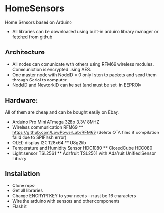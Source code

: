 # HomeSensors
Home Sensors based on Arduino

* All libraries can be downloaded using built-in arduino library manager or fetched from github

## Architecture
* All nodes can comunicate with others using RFM69 wireless modules. Communiction is encrypted using AES.
* One master node with NodeID = 0 only listen to packets and send them through Serial to computer
* NodeID and NewtorkID can be set (and must be set) in EEPROM

## Hardware:
All of them are cheap and can be bought easily on Ebay. 

* Arduino Pro Mini ATmega 328p 3.3V 8MHZ
* Wireless communication RFM69
** https://github.com/LowPowerLab/RFM69 (delete OTA files if compilation faild due to SPIFlash error)
* OLED display I2C 128x64
** U8g2lib
* Temperature and Humidity Sensor HDC1080
** ClosedCube HDC080
* Light sensor TSL2561
** Adafruit TSL2561 with Adafruit Unified Sensor Library

## Installation
* Clone repo
* Get all libraries
* Change ENCRYPTKEY to your needs - must be 16 characters
* Wire the arduino with sensors and other components
* Flash it
